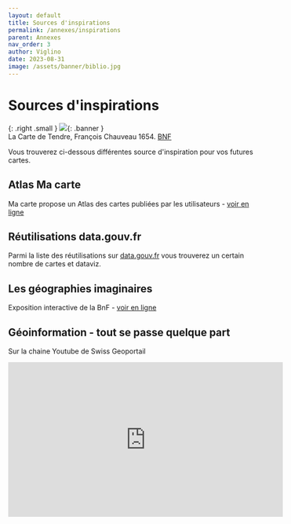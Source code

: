 ```yaml
---
layout: default
title: Sources d'inspirations
permalink: /annexes/inspirations
parent: Annexes
nav_order: 3
author: Viglino
date: 2023-08-31
image: /assets/banner/biblio.jpg
---
```


# Sources d'inspirations

{: .right .small }
![](/Macarte-MI/assets/banner/carte-du-tendre.jpg){: .banner }   
La Carte de Tendre, François Chauveau 1654. [BNF](http://expositions.bnf.fr/cartes/grand/sq11-06.htm) 

Vous trouverez ci-dessous différentes source d'inspiration pour vos futures cartes.

## Atlas Ma carte
Ma carte propose un Atlas des cartes publiées par les utilisateurs - [voir en ligne](https://macarte.ign.fr/atlas/?mode=gallery)

## Réutilisations data.gouv.fr
Parmi la liste des réutilisations sur [data.gouv.fr](https://www.data.gouv.fr/fr/reuses/) vous trouverez un certain nombre de cartes et dataviz.

## Les géographies imaginaires
Exposition interactive de la BnF - [voir en ligne](https://fantasy.bnf.fr/fr/transmettre/les-geographies-imaginaires/)

## Géoinformation - tout se passe quelque part
Sur la chaine Youtube de Swiss Geoportail
<iframe width="560" height="315" src="https://www.youtube.com/embed/8R0GbAp3APw" title="YouTube video player" frameborder="0" allow="accelerometer; autoplay; clipboard-write; encrypted-media; gyroscope; picture-in-picture; web-share" allowfullscreen></iframe>